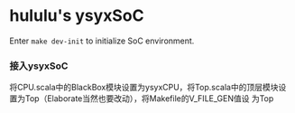 # hululu's ysyxSoC

Enter `make dev-init` to initialize SoC environment.

### 接入ysyxSoC
将CPU.scala中的BlackBox模块设置为ysyxCPU，将Top.scala中的顶层模块设置为Top（Elaborate当然也要改动），将Makefile的V_FILE_GEN值设 为Top
